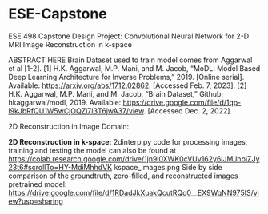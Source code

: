 # ESE-Capstone
ESE 498 Capstone Design Project: Convolutional Neural Network for 2-D MRI Image Reconstruction in k-space

ABSTRACT HERE
Brain Dataset used to train model comes from Aggarwal et al [1-2].
[1] H.K. Aggarwal, M.P. Mani, and M. Jacob, “MoDL: Model Based Deep Learning   Architecture for Inverse Problems,” 2019. [Online serial]. Available:          https://arxiv.org/abs/1712.02862. [Accessed Feb. 7, 2023].
[2] H.K. Aggarwal, M.P. Mani, and M. Jacob, “Brain Dataset,” Github: hkaggarwal/modl, 2019. 
    Available: https://drive.google.com/file/d/1qp-l9kJbRfQU1W5wCjOQZi7I3T6jwA37/view. [Accessed Dec. 2, 2022].

2D Reconstruction in Image Domain:


**2D Reconstruction in k-space:**
2dinterp.py code for processing images, training and testing the model can also be found at https://colab.research.google.com/drive/1jn9l0XWK0cVUv162y6iJMJhbiZJy23t6#scrollTo=HY-MdiMhhdVK
kspace_images.png Side by side comparison of the groundtruth, zero-filled, and reconstructed images
pretrained model: https://drive.google.com/file/d/1RDadJkXuakQcutRQq0__EX9WqNN975IS/view?usp=sharing
